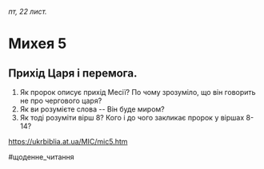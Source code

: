 
_пт, 22 лист._

# Михея 5

## Прихід Царя і перемога.
1. Як пророк описує прихід Месії? По чому зрозуміло, що він говорить не про чергового царя?
2. Як ви розумієте слова -- Він буде миром?
3. Як тоді розуміти вірш 8? Кого і до чого закликає пророк у віршах 8-14?

https://ukrbiblia.at.ua/MIC/mic5.htm 

#щоденне_читання
